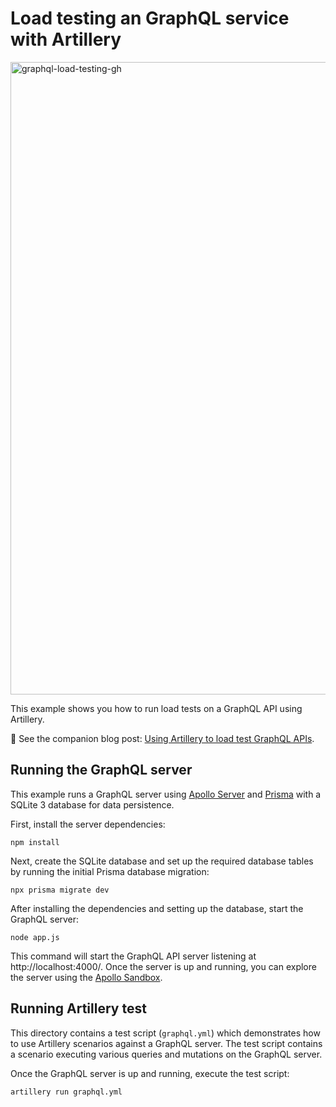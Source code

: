 # Load testing an GraphQL service with Artillery

<img width="1012" alt="graphql-load-testing-gh" src="https://user-images.githubusercontent.com/1490/139409040-40f77144-24d0-4fba-b7f3-1a441148f69a.png">

This example shows you how to run load tests on a GraphQL API using Artillery.

📖 See the companion blog post: [Using Artillery to load test GraphQL APIs](https://artillery.io/blog/using-artillery-to-load-test-graphql-apis/).

## Running the GraphQL server

This example runs a GraphQL server using [Apollo Server](https://www.apollographql.com/docs/apollo-server/) and [Prisma](https://www.prisma.io/) with a SQLite 3 database for data persistence.

First, install the server dependencies:

```shell
npm install
```

Next, create the SQLite database and set up the required database tables by running the initial Prisma database migration:

```shell
npx prisma migrate dev
```

After installing the dependencies and setting up the database, start the GraphQL server:

```shell
node app.js
```

This command will start the GraphQL API server listening at http://localhost:4000/. Once the server is up and running, you can explore the server using the [Apollo Sandbox](https://studio.apollographql.com/sandbox/).

## Running Artillery test

This directory contains a test script (`graphql.yml`) which demonstrates how to use Artillery scenarios against a GraphQL server. The test script contains a scenario executing various queries and mutations on the GraphQL server.

Once the GraphQL server is up and running, execute the test script:

```
artillery run graphql.yml
```
